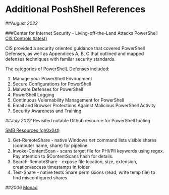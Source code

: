 # Additional PoshShell References

##_August 2022_

###Center for Internet Security - Living-off-the-Land Attacks PowerShell
[CIS Controls (latest)](http://www.cisecurity.org/controls/)

CIS provided a security oriented guidance that covered PowerShell Defenses, as well as Appendices A, B, C that outlined and mapped defenses techniques with familar security standards.

The categories of PowerShelL Defenses included:

  1. Manage your PowerShell Environment
  2. Secure Configurations for PowerShell
  3. Malware Defenses for PowerShell
  4. PowerShell Logging
  5. Continuous Vulernability Management for PowerShell
  6. Email and Browser Protections Against Malicious PowerShell Activity
  7. Security Awareness and Training

##_July 2022_
Revisited notable Github resource for PowerShell tooling

[SMB Resources (gh0x0st)](https://github.com/gh0x0st)

  1. Get-RemoteShare - native Windows _net_ command lists visible shares (computer name, share) for pipeline
  2. Invoke-ContentScan - scans target file for PHI/PII keywords using regex. Pay attention to $ContentScans hash for details.
  3. Search-RemoteShare - expose file location, size, extension, creation/access timestamps in folder
  4. Test-Share - native tests Share permissions (read, write temp file) to find misconfigured shares



##_2006_
[Monad](https://devblogs.microsoft.com/powershell/windows-powershell-monad-has-arrived/)
